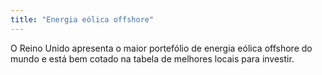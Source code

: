 ```yaml
---
title: "Energia eólica offshore"
---
```

O Reino Unido apresenta o maior portefólio de energia eólica offshore do mundo e está bem cotado na tabela de melhores locais para investir. 
